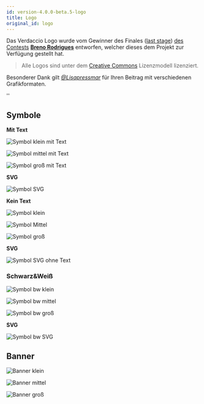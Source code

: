 ```yaml
---
id: version-4.0.0-beta.5-logo
title: Logo
original_id: logo
---
```


Das Verdaccio Logo wurde vom Gewinner des Finales ([last stage](https://github.com/verdaccio/verdaccio/issues/328)) [des Contests](https://github.com/verdaccio/verdaccio/issues/237) **[Breno Rodrigues](https://github.com/rodriguesbreno)** entworfen, welcher dieses dem Projekt zur Verfügung gestellt hat.

> Alle Logos sind unter dem [Creative Commons](https://github.com/verdaccio/verdaccio/blob/master/LICENSE-docs) Lizenzmodell lizenziert.

Besonderer Dank gilt *[@Lisapressmar](https://github.com/Lisapressmar)* für Ihren Beitrag mit verschiedenen Grafikformaten.

<div id="codefund">''</div>

## Symbole

**Mit Text**

![Symbol klein mit Text](assets/logo/symbol/png/logo-small-header-bottom.png)

![Symbol mittel mit Text](assets/logo/symbol/png/logo-small-header-bottom@2x.png)

![Symbol groß mit Text](assets/logo/symbol/png/logo-small-header-bottom@3x.png)

**SVG**

![Symbol SVG](assets/logo/symbol/svg/logo-small-header-bottom.svg)

**Kein Text**

![Symbol klein](assets/logo/symbol/png/verdaccio-tiny.png)

![Symbol Mittel](assets/logo/symbol/png/verdaccio-tiny@2x.png)

![Symbol groß](assets/logo/symbol/png/verdaccio-tiny@3x.png)

**SVG**

![Symbol SVG ohne Text](assets/logo/symbol/svg/verdaccio-tiny.svg)

### Schwarz&Weiß

![Symbol bw klein](assets/logo/symbol/png/verdaccio-blackwhite.png)

![Symbol bw mittel](assets/logo/symbol/png/verdaccio-blackwhite@2x.png)

![Symbol bw groß](assets/logo/symbol/png/verdaccio-blackwhite@3x.png)

**SVG**

![Symbol bw SVG](assets/logo/symbol/svg/verdaccio-blackwhite.svg)

## Banner

![Banner klein](assets/logo/banner/png/verdaccio-banner.png)

![Banner mittel](assets/logo/banner/png/verdaccio-banner@2x.png)

![Banner groß](assets/logo/banner/png/verdaccio-banner@3x.png)